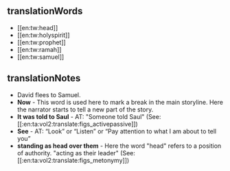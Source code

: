 ## translationWords

* [[en:tw:head]]
* [[en:tw:holyspirit]]
* [[en:tw:prophet]]
* [[en:tw:ramah]]
* [[en:tw:samuel]]

## translationNotes

* David flees to Samuel.
* **Now** - This word is used here to mark a break in the main storyline. Here the narrator starts to tell a new part of the story.
* **It was told to Saul** - AT: "Someone told Saul" (See: [[:en:ta:vol2:translate:figs_activepassive]])
* **See** - AT: “Look” or “Listen” or “Pay attention to what I am about to tell you”
* **standing as head over them** - Here the word "head" refers to a position of authority. "acting as their leader" (See: [[:en:ta:vol2:translate:figs_metonymy]])

